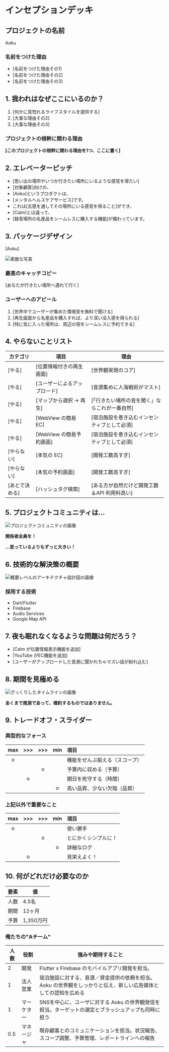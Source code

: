 # インセプションデッキ

## プロジェクトの名前

Aoku

### 名前をつけた理由

- [名前をつけた理由その1]
- [名前をつけた理由その2]
- [名前をつけた理由その3]

<div style="page-break-before:always">
</div>

## 1\. 我われはなぜここにいるのか？

1. [何かに見惚れるライフスタイルを提供する]
2. [大事な理由その2]
3. [大事な理由その3]

### プロジェクトの根幹に関わる理由

**[このプロジェクトの根幹に関わる理由を1つ、ここに書く]**

<div style="page-break-before:always">
</div>

## 2\. エレベーターピッチ

- [思い出の場所やいつか行きたい場所にいるような感覚を得たい]
- [対象顧客]向けの、
- [Aoku]というプロダクトは、
- [メンタルヘルスケアサービス]です。
- これは[五感を通してその場所にいる感覚を得ること]ができ、
- [Calm]とは違って、
- [録音場所の名産品をシームレスに購入する機能]が備わっています。

<div style="page-break-before:always">
</div>

## 3\. パッケージデザイン

[Aoku]

![素敵な写真]()

### 最高のキャッチコピー

[あなたが行きたい場所へ連れて行く]

### ユーザーへのアピール

1. [世界中でユーザーが集めた環境音を無料で聞ける]
2. [再生画面から名産品を購入すれば、より深い没入感を得られる]
3. [特に気に入った場所は、周辺の宿をシームレスに予約できる]

<div style="page-break-before:always">
</div>

## 4\. やらないことリスト

カテゴリ   | 項目   | 理由
------ | -------- | --------------
[やる] | [位置情報付きの再生画面] | [世界観実現のコア]
[やる] | [ユーザーによるアップロード] | [音源集めに人海戦術がマスト]
[やる] | [マップから選択 → 再生] | [「行きたい場所の音を聞く」ならこれが一番自然]
[やる] | [WebView の簡易 EC] | [宿泊施設を巻き込むインセンティブとして必須]
[やる] | [WebView の簡易予約画面] | [宿泊施設を巻き込むインセンティブとして必須]
[やらない] | [本気の EC] | [開発工数高すぎ]
[やらない] | [本気の予約画面] | [開発工数高すぎ]
[あとで決める] | [ハッシュタグ検索] | [ある方が自然だけど開発工数＆API 利用料高い]

<div style="page-break-before:always">
</div>

## 5\. プロジェクトコミュニティは...

![プロジェクトコミュニティの画像]()

**関係者全員を！**

**...思っているよりもずっと大きい！**

<div style="page-break-before:always">
</div>

## 6\. 技術的な解決策の概要

![概要レベルのアーキテクチャ設計図の画像]()

### 採用する技術

- Dart/Flutter
- Firebase
- Audio Services
- Google Map API

<div style="page-break-before:always">
</div>

## 7\. 夜も眠れなくなるような問題は何だろう？

- [Calm が位置情報表示機能を追加]
- [YouTube がEC機能を追加]
- [ユーザーがアップロードした音源に聞かれちゃマズい話が紛れ込む]

<div style="page-break-before:always">
</div>

## 8\. 期間を見極める

![ざっくりしたタイムラインの画像]()

**あくまで推測であって、確約するものではありません。**

<div style="page-break-before:always">
</div>

## 9\. トレードオフ・スライダー

### 典型的なフォース

|  max  |  >>>  |  >>>  |  min  | 項目                       |
| :---: | :---: | :---: | :---: | :------------------------ |
|   o   |       |       |       |  機能をぜんぶ揃える（スコープ）|
|       |       |   o   |       |  予算内に収める（予算）       |
|       |   o   |       |       |  期日を死守する（時間）       |
|       |       |       |   o   |  高い品質、少ない欠陥（品質）  |

### 上記以外で重要なこと

|  max  |  >>>  |  >>>  |  min  | 項目                       |
| :---: | :---: | :---: | :---: | :------------------------ |
|   o   |       |       |       | 使い勝手                   |
|       |       |   o   |       | とにかくシンプルに！         |
|       |       |       |   o   | 詳細なログ                 |
|       |   o   |       |       | 見栄えよく！                |

<div style="page-break-before:always">
</div>

## 10\. 何がどれだけ必要なのか

要素 | 値
--- | -----
人数 | 4.5名
期間 | 12ヶ月
予算 | 1,350万円

### 俺たちの"Aチーム"

人数  | 役割     | 強みや期待すること
---- | ------- | ---------------------------------------------------------
2    | 開発    | Flutter x Firebase のモバイルアプリ開発を担当。
1    | 法人営業 | 宿泊施設に対する、音源／資金提供の依頼を担当。Aoku の世界観をしっかりと伝え、新しい広告媒体としての認知を広める
1    | マーケター | SNSを中心に、ユーザに対する Aoku の世界観発信を担当。ターゲットの選定とブラッシュアップも同時に担う
0.5  | マネージャ | 既存顧客とのコミュニケーションを担当。状況報告、スコープ調整、予算管理、レポートラインへの報告
